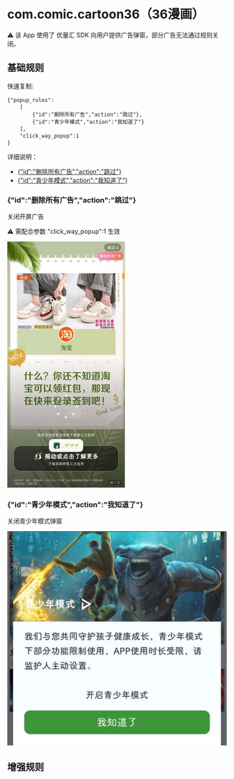 # com.comic.cartoon36（36漫画）

⚠ 该 App 使用了 优量汇 SDK 向用户提供广告弹窗，部分广告无法通过规则关闭。

## 基础规则

快速复制:
```
{"popup_rules":
    [
        {"id":"删除所有广告","action":"跳过"},
        {"id":"青少年模式","action":"我知道了"}
    ],
    "click_way_popup":1
}
```
详细说明：
- [{"id":"删除所有广告","action":"跳过"}](#id删除所有广告action跳过)
- [{"id":"青少年模式","action":"我知道了"}](#id青少年模式action我知道了)

### {"id":"删除所有广告","action":"跳过"}
关闭开屏广告

⚠ 需配合参数 "click_way_popup":1 生效

![](./assets/开屏广告.jpg)

### {"id":"青少年模式","action":"我知道了"}
关闭青少年模式弹窗

![](./assets/青少年模式弹窗.jpg)


## 增强规则
